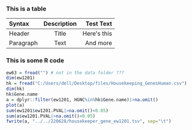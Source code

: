 
### This is a table
| Syntax      | Description | Test Text     |
| :---        |    :----:   |          ---: |
| Header      | Title       | Here's this   |
| Paragraph   | Text        | And more      |

### This is some R code
```R
ew63 = fread("") # not in the data folder ???
dim(ew1201)
hk = fread("C:/Users/dell/Desktop/files/Housekeeping_GenesHuman.csv")
dim(hk)
hk$Gene.name
a = dplyr::filter(ew1201, HGNC%in%hk$Gene.name)|>na.omit()
plot(a)
sum(ew1201$ew1201.PVAL|>na.omit()<0.05)
sum(a$ew1201.PVAL|>na.omit()<0.05)
fwrite(a, "../../220628/housekeeper_gene_ew1201.tsv", sep="\t")
```

